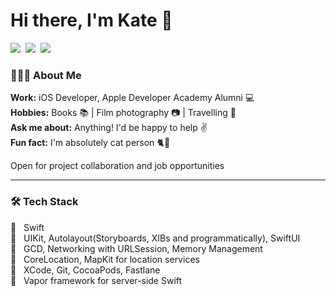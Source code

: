 # Hi there, I'm Kate 👋
<p>
    <a href="https://www.linkedin.com/in/eagrishina/" alt="Linkedin"><img src="https://img.shields.io/badge/-LinkedIn-white?logo=Linkedin&logoColor=black"></a>&nbsp;
     <a href="https://t.me/Kate_Grish" alt="Telegram"><img src="https://img.shields.io/badge/-Telegram-white?logo=Telegram&logoColor=black"></a>&nbsp;
     <a href="https://leetcode.com/yukim17/" alt="Leetcode"><img src="https://img.shields.io/badge/-LeetCode-white?logo=LeetCode&logoColor=black"></a>&nbsp;
</p>

<h3> 👩🏻‍💻 About Me </h3>

**Work:**  iOS Developer, Apple Developer Academy Alumni :computer:   
**Hobbies:** Books :books: | Film photography :camera: | Travelling :city_sunrise:   
**Ask me about:** Anything! I'd be happy to help :v:  
**Fun fact:** I'm absolutely cat person :cat2::paw_prints:  

Open for project collaboration and job opportunities

------------------------

<h3>🛠 Tech Stack</h3>

:small_orange_diamond: &nbsp; Swift  
:small_orange_diamond: &nbsp; UIKit, Autolayout(Storyboards, XIBs and programmatically), SwiftUI    
:small_orange_diamond: &nbsp; GCD, Networking with URLSession, Memory Management  
:small_orange_diamond: &nbsp; CoreLocation, MapKit for location services  
:small_orange_diamond: &nbsp; XCode, Git, CocoaPods, Fastlane  
:small_orange_diamond: &nbsp; Vapor framework for server-side Swift
